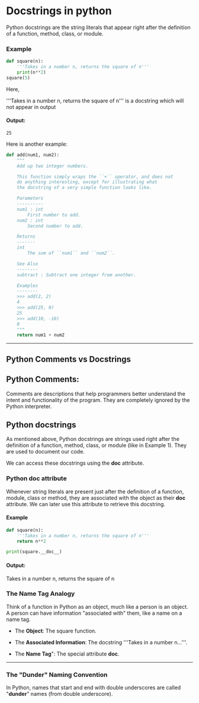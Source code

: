 # Docstrings in python
Python docstrings are the string literals that appear right after the definition of a function, method, class, or module. 
### Example
```python
def square(n):
    '''Takes in a number n, returns the square of n'''
    print(n**2)
square(5)

```
Here, 

'''Takes in a number n, returns the square of n''' 
is a docstring which will not appear in output

#### Output:
```
25
```
Here is another example:
```python
def add(num1, num2):
    """
    Add up two integer numbers.

    This function simply wraps the ``+`` operator, and does not
    do anything interesting, except for illustrating what
    the docstring of a very simple function looks like.

    Parameters
    ----------
    num1 : int
        First number to add.
    num2 : int
        Second number to add.

    Returns
    -------
    int
        The sum of ``num1`` and ``num2``.

    See Also
    --------
    subtract : Subtract one integer from another.

    Examples
    --------
    >>> add(2, 2)
    4
    >>> add(25, 0)
    25
    >>> add(10, -10)
    0
    """
    return num1 + num2
```
---
## Python Comments vs Docstrings

## Python Comments:
Comments are descriptions that help programmers better understand the intent and functionality of the program. They are completely ignored by the Python interpreter.

## Python docstrings

As mentioned above, Python docstrings are strings used right after the definition of a function, method, class, or module (like in Example 1). They are used to document our code.

We can access these docstrings using the __doc__ attribute.

### Python __doc__ attribute
Whenever string literals are present just after the definition of a function, module, class or method, they are associated with the object as their __doc__ attribute. We can later use this attribute to retrieve this docstring.

#### Example
```python
def square(n):
    '''Takes in a number n, returns the square of n'''
    return n**2

print(square.__doc__)
```
#### Output:
Takes in a number n, returns the square of n

### The Name Tag Analogy
Think of a function in Python as an object, much like a person is an object. A person can have information "associated with" them, like a name on a name tag.

- The ****Object****: The square function.

- The ****Associated Information****: The docstring '''Takes in a number n...'''.

- The ****Name Tag****": The special attribute __doc__.

---

### The "Dunder" Naming Convention
In Python, names that start and end with double underscores are called "****dunder****" names (from double underscore).

